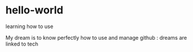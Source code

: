 # hello-world
learning how to use 

My dream is to know perfectly how to use and manage github : dreams are linked to tech 
